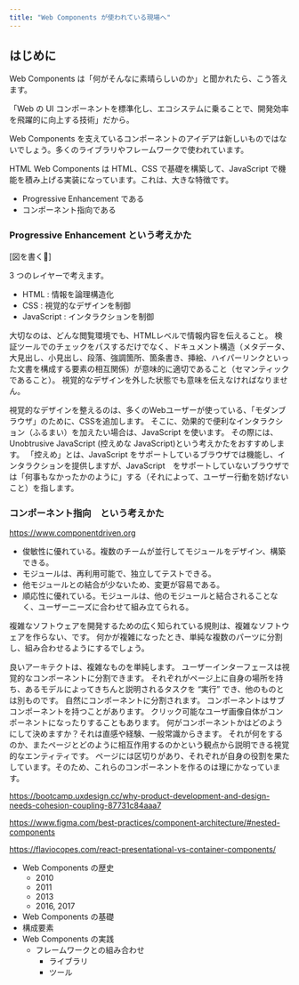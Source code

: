 ```yaml
---
title: "Web Components が使われている現場へ"
---
```

## はじめに
Web Components は「何がそんなに素晴らしいのか」と聞かれたら、こう答えます。

「Web の UI コンポーネントを標準化し、エコシステムに乗ることで、開発効率を飛躍的に向上する技術」だから。

Web Components を支えているコンポーネントのアイデアは新しいものではないでしょう。多くのライブラリやフレームワークで使われています。

HTML Web Components は HTML、CSS で基礎を構築して、JavaScript で機能を積み上げる実装になっています。これは、大きな特徴です。
- Progressive Enhancement である
- コンポーネント指向である

### Progressive Enhancement という考えかた
[図を書く📝]

3 つのレイヤーで考えます。
- HTML : 情報を論理構造化
- CSS : 視覚的なデザインを制御
- JavaScript : インタラクションを制御

大切なのは、どんな閲覧環境でも、HTMLレベルで情報内容を伝えること。
検証ツールでのチェックをパスするだけでなく、ドキュメント構造（メタデータ、大見出し、小見出し、段落、強調箇所、箇条書き、挿絵、ハイパーリンクといった文書を構成する要素の相互関係）が意味的に適切であること（セマンティックであること）。
視覚的なデザインを外した状態でも意味を伝えなければなりません。

視覚的なデザインを整えるのは、多くのWebユーザーが使っている、「モダンブラウザ」のために、CSSを追加します。
そこに、効果的で便利なインタラクション（ふるまい）を加えたい場合は、JavaScript を使います。
その際には、Unobtrusive JavaScript (控えめな JavaScript)という考えかたをおすすめします。
「控えめ」とは、JavaScript をサポートしているブラウザでは機能し、インタラクションを提供しますが、JavaScript　をサポートしていないブラウザでは「何事もなかったかのように」する（それによって、ユーザー行動を妨げないこと）を指します。

### コンポーネント指向　という考えかた 

https://www.componentdriven.org

- 俊敏性に優れている。複数のチームが並行してモジュールをデザイン、構築できる。
- モジュールは、再利用可能で、独立してテストできる。
- 他モジュールとの結合が少ないため、変更が容易である。
- 順応性に優れている。モジュールは、他のモジュールと結合されることなく、ユーザーニーズに合わせて組み立てられる。

複雑なソフトウェアを開発するための広く知られている規則は、複雑なソフトウェアを作らない、です。
何かが複雑になったとき、単純な複数のパーツに分割し、組み合わせるようにするでしょう。

良いアーキテクトは、複雑なものを単純します。
ユーザーインターフェースは視覚的なコンポーネントに分割できます。
それぞれがページ上に自身の場所を持ち、あるモデルによってきちんと説明されるタスクを “実行” でき、他のものとは別ものです。
自然にコンポーネントに分割されます。
コンポーネントはサブコンポーネントを持つことがあります。
クリック可能なユーザ画像自体がコンポーネントになったりすることもあります。
何がコンポーネントかはどのようにして決めますか？それは直感や経験、一般常識からきます。
それが何をするのか、またページとどのように相互作用するのかという観点から説明できる視覚的なエンティティです。
ページには区切りがあり、それぞれが自身の役割を果たしています。そのため、これらのコンポーネントを作るのは理にかなっています。

https://bootcamp.uxdesign.cc/why-product-development-and-design-needs-cohesion-coupling-87731c84aaa7

https://www.figma.com/best-practices/component-architecture/#nested-components

https://flaviocopes.com/react-presentational-vs-container-components/

- Web Components の歴史
  - 2010
  - 2011
  - 2013
  - 2016, 2017
- Web Components の基礎
- 構成要素
- Web Components の実践
  - フレームワークとの組み合わせ
      - ライブラリ
      - ツール